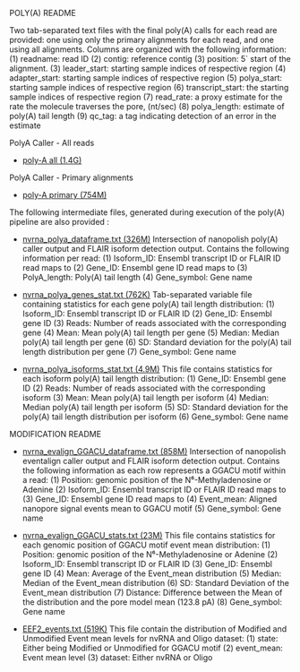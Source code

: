 POLY(A)  README 

Two tab-separated text files with the final poly(A) calls for each read are provided: one using only the primary alignments for each read, and one using all alignments. 
Columns are organized with the following information: 
(1) readname: read ID
(2) contig: reference contig
(3) position: 5` start of the alignment.
(3) leader_start: starting sample indices of respective region
(4) adapter_start: starting sample indices of respective region
(5) polya_start: starting sample indices of respective region
(6) transcript_start: the starting sample indices of respective region
(7) read_rate: a proxy estimate for the rate the molecule traverses the pore, (nt/sec)
(8) polya_length: estimate of poly(A) tail length 
(9) qc_tag: a tag indicating detection of an error in the estimate

PolyA Caller - All reads
 - [poly-A all (1.4G)](http://s3.amazonaws.com/nanopore-human-wgs/rna/phase1_analyses/NA12878_DirectRNA_polyA_all.txt)

PolyA Caller - Primary alignments
 - [poly-A primary (754M)](http://s3.amazonaws.com/nanopore-human-wgs/rna/phase1_analyses/NA12878_DirectRNA_polyA_primary.txt)

The following intermediate files, generated during execution of the poly(A) pipeline are also provided : 


 - [nvrna_polya_dataframe.txt (326M)](http://s3.amazonaws.com/nanopore-human-wgs/rna/phase1_analyses/nvrna_polya_dataframe.txt)
Intersection of nanopolish poly(A) caller output and FLAIR isoform detection output. Contains the following information per read:
	(1) Isoform_ID: Ensembl transcript ID or FLAIR ID read maps to
	(2) Gene_ID: Ensembl gene ID read maps to
	(3) PolyA_length: Poly(A) tail length
	(4) Gene_symbol: Gene name

 - [nvrna_polya_genes_stat.txt (762K)](http://s3.amazonaws.com/nanopore-human-wgs/rna/phase1_analyses/nvrna_polya_genes_stat.txt)
Tab-separated variable file containing statistics for each gene poly(A) tail length distribution:
	(1) Isoform_ID: Ensembl transcript ID or FLAIR ID 
	(2) Gene_ID: Ensembl gene ID
	(3) Reads: Number of reads associated with the corresponding gene
	(4) Mean: Mean poly(A) tail length per gene
	(5) Median: Median poly(A) tail length per gene
	(6) SD: Standard deviation for the poly(A) tail length distribution per gene
	(7) Gene_symbol: Gene name


 - [nvrna_polya_isoforms_stat.txt (4.9M)](http://s3.amazonaws.com/nanopore-human-wgs/rna/phase1_analyses/nvrna_polya_isoforms_stat.txt)
This file contains statistics for each isoform poly(A) tail length distribution:
	(1) Gene_ID: Ensembl gene ID
	(2) Reads: Number of reads associated with the corresponding isoform
	(3) Mean: Mean poly(A) tail length per isoform
	(4) Median: Median poly(A) tail length per isoform
	(5) SD: Standard deviation for the poly(A) tail length distribution per isoform
	(6) Gene_symbol: Gene name


MODIFICATION README 


 - [nvrna_evalign_GGACU_dataframe.txt (858M)](http://s3.amazonaws.com/nanopore-human-wgs/rna/phase1_analyses/nvrna_evalign_GGACU_dataframe.txt)
Intersection of nanopolish eventalign caller output and FLAIR isoform detection output. Contains the following information as each row represents a GGACU motif within a read:
	(1) Position: genomic position of the N⁶-Methyladenosine or Adenine 
        (2) Isoform_ID: Ensembl transcript ID or FLAIR ID read maps to
	(3) Gene_ID: Ensembl gene ID read maps to
	(4) Event_mean: Aligned nanopore signal events mean to GGACU motif
	(5) Gene_symbol: Gene name

 - [nvrna_evalign_GGACU_stats.txt (23M)](http://s3.amazonaws.com/nanopore-human-wgs/rna/phase1_analyses/nvrna_evalign_GGACU_stats.txt)
 This file contains statistics for each genomic position of GGACU motif event mean distribution:
	(1) Position: genomic position of the N⁶-Methyladenosine or Adenine 
(2) Isoform_ID: Ensembl transcript ID or FLAIR ID 
	(3) Gene_ID: Ensembl gene ID
	(4) Mean: Average of the Event_mean distribution 
	(5) Median: Median of the Event_mean distribution
	(6) SD: Standard Deviation of the Event_mean distribution
	(7) Distance: Difference between the Mean of the distribution and the pore model mean (123.8 pA)
	(8) Gene_symbol: Gene name

 - [EEF2_events.txt (519K)](http://s3.amazonaws.com/nanopore-human-wgs/rna/phase1_analyses/EEF2_events.txt)
This file contain the distribution of Modified and Unmodified Event mean levels for nvRNA and Oligo dataset:
	(1) state: Either being Modified or Unmodified for GGACU motif
	(2) event_mean: Event mean level 
	(3) dataset: Either nvRNA or Oligo


